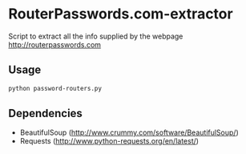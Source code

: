 # RouterPasswords.com-extractor


Script to extract all the info supplied by the webpage http://routerpasswords.com

## Usage

```bash
python password-routers.py
```

## Dependencies

* BeautifulSoup (http://www.crummy.com/software/BeautifulSoup/)
* Requests (http://www.python-requests.org/en/latest/)
